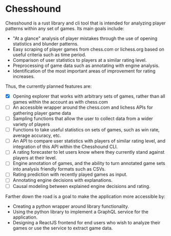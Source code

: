 # Chesshound

Chesshound is a rust library and cli tool that is intended for analyzing player patterns within any set of games. Its main goals include:

- "At a glance" analysis of player mistakes through the use of opening statistics and blunder patterns.
- Easy scraping of player games from chess.com or lichess.org based on useful criteria such as time period.
- Comparison of user statistics to players at a similar rating level.
- Preprocessing of game data such as annotating with engine analysis.
- Identification of the most important areas of improvement for rating increases.

Thus, the currently planned features are:

- [x] Opening explorer that works with arbitrary sets of games, rather than all games within the account as with chess.com
- [ ] An accessible wrapper around the chess.com and lichess APIs for gathering player game data
- [ ] Sampling functions that allow the user to collect data from a wider variety of players
- [ ] Functions to take useful statistics on sets of games, such as win rate, average accuracy, etc.
- [ ] An API to compare user statistics with players of similar rating level, and integration of this API within the Chesshound CLI.
- [ ] A rating forecaster to let users know where they currently stand against players at their level.
- [ ] Engine annotation of games, and the ability to turn annotated game sets into analysis friendly formats such as CSVs.
- [ ] Rating prediction with recently played games as input.
- [ ] Annotating engine decisions with explanations.
- [ ] Causal modeling between explained engine decisions and rating.

Farther down the road is a goal to make the application more accessible by:

- Creating a python wrapper around library functionality.
- Using the python library to implement a GraphQL service for the application.
- Designing a ReactJS frontend for end users who wish to analyze their games or use the service to extract game data.
